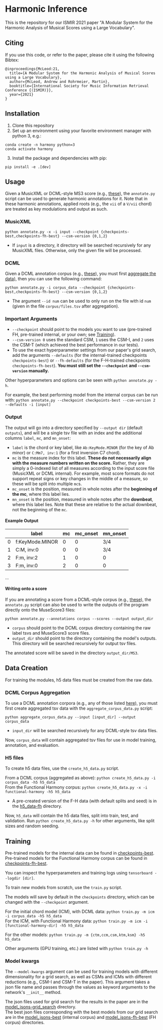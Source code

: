 # Harmonic Inference

This is the repository for our ISMIR 2021 paper "A Modular System for the Harmonic Analysis of Musical Scores using a Large Vocabulary".

## Citing
If you use this code, or refer to the paper, please cite it using the following Bibtex:

```
@inproceedings{McLeod:21,
  title={A Modular System for the Harmonic Analysis of Musical Scores using a Large Vocabulary},
  author={McLeod, Andrew and Rohrmeier, Martin},
  booktitle={International Society for Music Information Retrieval Conference {(ISMIR)}},
  year={2021}
}
```

## Installation
1. Clone this repository
2. Set up an environment using your favorite environment manager with python 3, e.g.:
```
conda create -n harmony python=3
conda activate harmony
```
3. Install the package and dependencies with pip:
```
pip install -e .[dev]
```

## Usage
Given a MusicXML or DCML-style MS3 score (e.g., [these](https://github.com/DCMLab/dcml_corpora)), the `annotate.py` script can be used to generate harmonic annotations for it. Note that in these harmonic annotations, applied roots (e.g., the `vii` of a `V/vii` chord) are treated as key modulations and output as such.

### MusicXML
```
python annotate.py -x -i input --checkpoint {checkpoints-best,checkpoints-fh-best} --csm-version {0,1,2}
```
* If `input` is a directory, it directory will be searched recursively for any MusicXML files. Otherwise, only the given file will be processed.

### DCML
Given a DCML annotation corpus (e.g., [these](https://github.com/DCMLab/dcml_corpora)), you must first [aggregate the data](#DCML-Corpus-Aggregation)), then you can use the following command:
```
python annotate.py -i corpus_data --checkpoint {checkpoints-best,checkpoints-fh-best} --csm-version {0,1,2}
```
* The argument `--id num` can be used to only run on the file with id `num` (given in the file `corpus/files.tsv` after aggregation).

### Important Arguments
* `--checkpoint` should point to the models you want to use (pre-trained FH, pre-trained internal, or your own; see [Training](#Training)).
* `--csm-version 0` uses the standard CSM, `1` uses the CSM-I, and `2` uses the CSM-T (which achieved the best performance in our tests).
* To use the exact hyperparameter settings from our paper's grid search, add the arguments `--defaults` (for the internal-trained checkpoints `checkpoints-best`) or `--fh-defaults` (for the F-H-trained checkpoints `checkpoints-fh-best`). __You must still set the `--checkpoint` and `--csm-version` manually.__

Other hyperparameters and options can be seen with `python annotate.py -h`.

For example, the best performing model from the internal corpus can be run with: `python annotate.py --checkpoint checkpoints-best --csm-version 2 --defaults -i [input]`

### Output
The output will go into a directory specified by `--output dir` (default `outputs`), and will be a single tsv file with an index and the additional columns `label`, `mc`, and `mn_onset`:

* `label` is the chord or key label, like `Ab:KeyMode.MINOR` (for the key of Ab minor) or `C:Mm7, inv:1` (for a first inversion C7 chord).
* `mc` is the measure index for this label. __These do not necessarily align with the measure numbers written on the score.__ Rather, they are simply a 0-indexed list of all measures according to the input score file (MusicXML or DCML internal). For example, most score formats do not support repeat signs or key changes in the middle of a measure, so these will be split into multiple `mc`s.
* `mc_onset` is the position, measured in whole notes after the __beginning of the mc__, where this label lies.
* `mn_onset` is the position, measured in whole notes after the __downbeat__, where this label lies. Note that these are relative to the actual downbeat, not the beginning of the `mc`.

#### Example Output
&nbsp; | label | mc | mc_onset | mn_onset
------ | ----- | --- | ------- | --------
0  | f:KeyMode.MINOR | 0 | 0 | 3/4
1  | C:M, inv:0 | 0 | 0 | 3/4
2  | F:m, inv:2 | 1 | 0 | 0
3  | F:m, inv:0 | 2 | 0 | 0
...

#### Writing onto a score
If you are annotating a score from a DCML-style corpus (e.g., [these](https://github.com/DCMLab/dcml_corpora)), the `annotate.py` script can also be used to write the outputs of the program directly onto the MuseScore3 files:

```
python annotate.py --annotations corpus --scores --output output_dir
```
* `corpus` should point to the DCML corpus directory containing the raw label tsvs and MuseScore3 score files.
* `output_dir` should point to the directory containing the model's outputs. This directory will be searched recursively for output tsv files.

The annotated score will be saved in the directory `output_dir/MS3`.

## Data Creation
For training the modules, h5 data files must be created from the raw data.

### DCML Corpus Aggregation
To use a DCML annotation corpora (e.g., any of those listed [here](https://github.com/DCMLab/dcml_corpora)), you must first create aggregated tsv data with the `aggregate_corpus_data.py` script:

```
python aggregate_corpus_data.py --input [input_dir] --output corpus_data
```
* `input_dir` will be searched recursively for any DCML-style tsv data files.

Now, `corpus_data` will contain aggregated tsv files for use in model training, annotation, and evaluation.

### H5 files
To create h5 data files, use the `create_h5_data.py` script.

From a DCML corpus (aggregated as above): `python create_h5_data.py -i corpus_data -h5 h5_data`  
From the Functional Harmony corpus: `python create_h5_data.py -x -i functional-harmony -h5 h5_data`  
* A pre-created version of the F-H data (with default splits and seed) is in the [h5_data-fh](h5_data-fh) directory.

Now, `h5_data` will contain the h5 data files, split into train, test, and validation. Run `python create_h5_data.py -h` for other arguments, like split sizes and random seeding.

## Training
Pre-trained models for the internal data can be found in [checkpoints-best](checkpoints-best).  
Pre-trained models for the Functional Harmony corpus can be found in [checkpoints-fh-best](checkpoints-fh-best).  

You can inspect the hyperparameters and training logs using `tensorboard --logdir [dir]`.

To train new models from scratch, use the `train.py` script.

The models will save by default in the `checkpoints` directory, which can be changed with the `--checkpoint` argument.

For the initial chord model (ICM), with DCML data: `python train.py -m icm -i corpus_data -h5 h5_data`  
For the ICM, with Functional Harmony data: `python train.py -m icm -i [functional-harmony-dir] -h5 h5_data`

For the other models: `python train.py -m {ctm,ccm,csm,ktm,ksm} -h5 h5_data`

Other arguments (GPU training, etc.) are listed with `python train.py -h`

### Model kwargs
The `--model-kwargs` argument can be used for training models with different dimensionality for a grid search, as well as CSMs and ICMs with different reductions (e.g., CSM-I and CSM-T in the paper). This argument takes a json file name and passes through the values as keyword arguments to the network's `__init__` method.

The json files used for grid search for the results in the paper are in the [model_jsons-grid_search](model_jsons-grid_search) directory.  
The best json files corresponding with the best models from our grid search are in the [model_jsons-best](model_jsons-best) (internal corpus) and [model_jsons-fh-best](model_jsons-fh-best) (FH corpus) directories.
